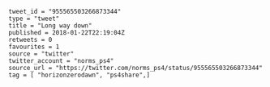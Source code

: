 ```
tweet_id = "955565503266873344"
type = "tweet"
title = "Long way down"
published = 2018-01-22T22:19:04Z
retweets = 0
favourites = 1
source = "twitter"
twitter_account = "norms_ps4"
source_url = "https://twitter.com/norms_ps4/status/955565503266873344"
tag = [ "horizonzerodawn", "ps4share",]
```

<p class='image'><img src='http://mnf.m17s.net/2018/01/22/DULZwcQXUAULkkE.jpg' alt=''></p>

